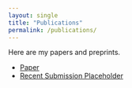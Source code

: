 ```yaml
---
layout: single
title: "Publications"
permalink: /publications/
---
```


Here are my papers and preprints.

- [Paper](/assets/papers/paper.pdf)
- [Recent Submission Placeholder](/assets/papers/recent-submission-placeholder.pdf)
